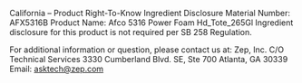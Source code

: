  
 
 
California – Product Right-To-Know Ingredient Disclosure 
Material Number: AFX5316B 
Product Name: Afco 5316 Power Foam Hd_Tote_265Gl 
Ingredient disclosure for this product is not required per SB 258 Regulation. 
 
For additional information or question, please contact us at: 
Zep, Inc. 
C/O Technical Services 
3330 Cumberland Blvd. SE, Ste 700 
Atlanta, GA 30339 
Email: asktech@zep.com 
 
 
 
 
